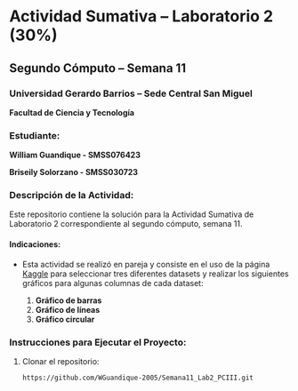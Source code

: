 # Actividad Sumativa – Laboratorio 2 (30%)

## Segundo Cómputo – Semana 11

### Universidad Gerardo Barrios – Sede Central San Miguel
**Facultad de Ciencia y Tecnología**

### Estudiante:
**William Guandique - SMSS076423**

**Briseily Solorzano - SMSS030723**

### Descripción de la Actividad:
Este repositorio contiene la solución para la Actividad Sumativa de Laboratorio 2 correspondiente al segundo cómputo, semana 11.

#### Indicaciones:
- Esta actividad se realizó en pareja y consiste en el uso de la página [Kaggle](https://www.kaggle.com/) para seleccionar tres diferentes datasets y realizar los siguientes gráficos para algunas columnas de cada dataset:

  1. **Gráfico de barras**
  2. **Gráfico de líneas**
  3. **Gráfico circular**

### Instrucciones para Ejecutar el Proyecto:
1. Clonar el repositorio:
   ```bash
   https://github.com/WGuandique-2005/Semana11_Lab2_PCIII.git
